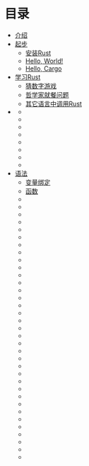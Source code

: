 # 目录

* [介绍](chp1/Introduction.md)
* [起步](chp2/Getting_Started.md)
    * [安装Rust](chp2/Installing_Rust.md)
    * [Hello, World!](chp2/Hello_World.md)
    * [Hello, Cargo](chp2/Hello_Cargo.md)
* [学习Rust](chp3/Learn_Rust.md)
    * [猜数字游戏](chp3/Guessing_Game.md)
    * [哲学家就餐问题](chp3/Dining_Philosophers.md)
    * [其它语言中调用Rust](chp3/Rust_Inside_Other_Languages.md)
* [](chp4/)
    * [](chp4/)
    * [](chp4/)
    * [](chp4/)
    * [](chp4/)
    * [](chp4/)
    * [](chp4/)
    * [](chp4/)
    * [](chp4/)
* [语法](chp5/title.md)
    * [变量绑定](chp5/1.md)
    * [函数](chp5/2.md)
    * [](chp5/)
    * [](chp5/)
    * [](chp5/)
    * [](chp5/)
    * [](chp5/)
    * [](chp5/)
    * [](chp5/)
    * [](chp5/)
    * [](chp5/)
    * [](chp5/)
    * [](chp5/)
    * [](chp5/)
    * [](chp5/)
    * [](chp5/)
    * [](chp5/)
    * [](chp5/)
    * [](chp5/)
    * [](chp5/)
    * [](chp5/)
    * [](chp5/)
    * [](chp5/)
    * [](chp5/)
    * [](chp5/)
    * [](chp5/)
    * [](chp5/)
    * [](chp5/)
    * [](chp5/)
    * [](chp5/)
    * [](chp5/)
    * [](chp5/)
    * [](chp5/)
    * [](chp5/)
    * [](chp5/)
    * [](chp5/)
    * [](chp5/)
